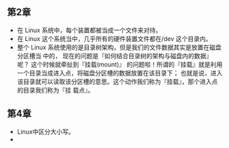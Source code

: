 ## 第2章

* 在 Linux 系统中，每个装置都被当成一个文件来对待。
* 在 Linux 这个系统当中，几乎所有的硬件装置文件都在/dev 这个目录内。
* 整个 Linux 系统使用的是目录树架构，但是我们的文件数据其实是放置在磁盘分区槽当
  中的， 现在的问题是『如何结合目录树的架构与磁盘内的数据』呢？ 这个时候就牵扯到『挂载(mount)』
  的问题啦！所谓的『挂载』就是利用一个目录当成进入点，将磁盘分区槽的数据放置在该目录下； 也就是说，进入该目录就可以读取该分区槽的意思。这个动作我们称为『挂载』，那个进入点的目录我们称为『挂
  载点』。

## 第4章

* Linux中区分大小写。
* 